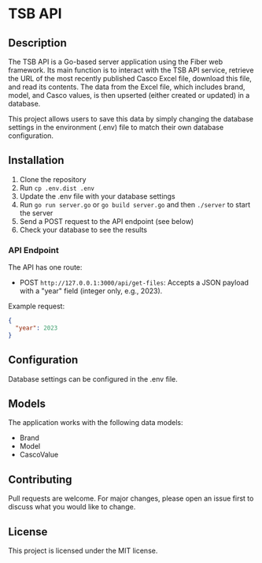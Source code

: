 # TSB API

## Description

The TSB API is a Go-based server application using the Fiber web framework. Its main function is to interact with the TSB API service, retrieve the URL of the most recently published Casco Excel file, download this file, and read its contents. The data from the Excel file, which includes brand, model, and Casco values, is then upserted (either created or updated) in a database.

This project allows users to save this data by simply changing the database settings in the environment (.env) file to match their own database configuration.

## Installation

1. Clone the repository
2. Run `cp .env.dist .env`
3. Update the .env file with your database settings
4. Run `go run server.go` or `go build server.go` and then `./server` to start the server
6. Send a POST request to the API endpoint (see below)
7. Check your database to see the results

### API Endpoint

The API has one route:

- POST `http://127.0.0.1:3000/api/get-files`: Accepts a JSON payload with a "year" field (integer only, e.g., 2023).

Example request:
```json
{
  "year": 2023
}
```
## Configuration

Database settings can be configured in the .env file.

## Models

The application works with the following data models:

- Brand
- Model
- CascoValue

## Contributing

Pull requests are welcome. For major changes, please open an issue first to discuss what you would like to change.

## License

This project is licensed under the MIT license.
